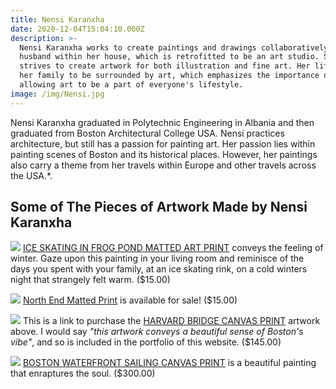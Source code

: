 ```yaml
---
title: Nensi Karanxha
date: 2020-12-04T15:04:10.000Z
description: >-
  Nensi Karanxha works to create paintings and drawings collaboratively with her
  husband within her house, which is retrofitted to be an art studio. She
  strives to create artwork for both illustration and fine art. Her life allows
  her family to be surrounded by art, which emphasizes the importance of
  allowing art to be a part of everyone's lifestyle.
image: /img/Nensi.jpg
---
```


Nensi Karanxha graduated in Polytechnic Engineering in Albania and then graduated from Boston Architectural College USA. Nensi practices architecture, but still has a passion for painting art. Her passion lies within painting scenes of Boston and its historical places. However, her paintings also carry a theme from her travels within Europe and other travels across the USA.\*.

## Some of The Pieces of Artwork Made by Nensi Karanxha

![](/img/FrogPond_Ice_skating.jpg)
[ICE SKATING IN FROG POND MATTED ART PRINT](http://www.boston-artwork.com/shop/ice-skating-in-frog-pond-matted-art-print) conveys the feeling of winter. Gaze upon this painting in your living room and reminisce of the days you spent with your family, at an ice skating rink, on a cold winters night that strangely felt warm. ($15.00)

![](/img/NorthEnd_kk.jpg)
[North End Matted Print](http://www.boston-artwork.com/shop/north-end-matted-print) is available for sale! ($15.00)

![](/img/NensiKaranxha.jpg)
This is a link to purchase the [HARVARD BRIDGE CANVAS PRINT](http://www.boston-artwork.com/canvas-prints/harvard-bridge-canvas-print) artwork above. I would say *"this artwork conveys a beautiful sense of Boston's vibe"*, and so is included in the portfolio of this website. ($145.00)

![](/img/Boston+Waterfront+Sailing.jpg)
[BOSTON WATERFRONT SAILING CANVAS PRINT](http://www.boston-artwork.com/canvas-prints/harvard-bridge-canvas-print-kmbtt-s95l9) is a beautiful painting that enraptures the soul. ($300.00)
